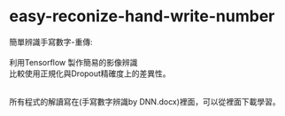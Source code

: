 # easy-reconize-hand-write-number
簡單辨識手寫數字-重傳:
<br>
<br>利用Tensorflow 製作簡易的影像辨識
<br>比較使用正規化與Dropout精確度上的差異性。

<br>所有程式的解讀寫在(手寫數字辨識by DNN.docx)裡面，可以從裡面下載學習。
